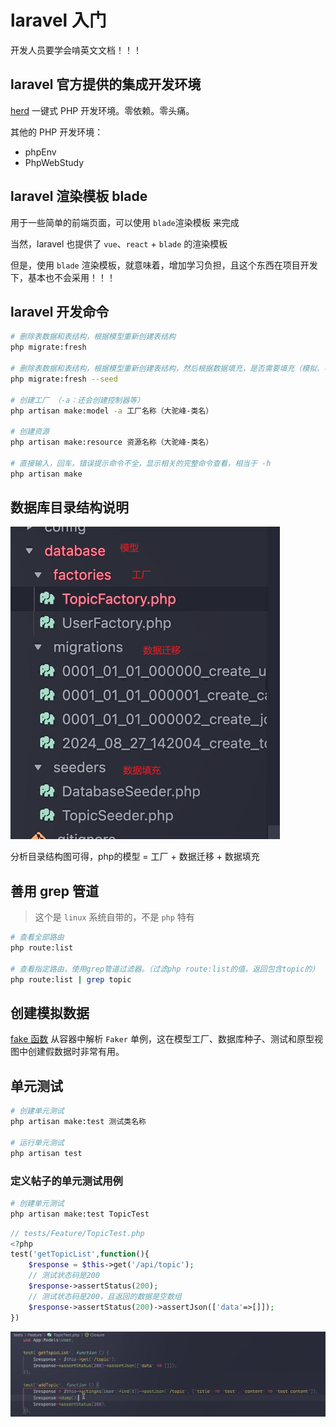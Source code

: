 # laravel 入门

开发人员要学会啃英文文档！！！

## laravel 官方提供的集成开发环境

[herd](https://herd.laravel.com/windows) 一键式 PHP 开发环境。零依赖。零头痛。

其他的 PHP 开发环境：

- phpEnv
- PhpWebStudy

## laravel 渲染模板 blade

用于一些简单的前端页面，可以使用 `blade`渲染模板 来完成

当然，laravel 也提供了 `vue`、`react` + `blade` 的渲染模板

但是，使用 `blade` 渲染模板，就意味着，增加学习负担，且这个东西在项目开发下，基本也不会采用！！！

## laravel 开发命令

```bash
# 删除表数据和表结构，根据模型重新创建表结构
php migrate:fresh

# 删除表数据和表结构，根据模型重新创建表结构，然后根据数据填充，是否需要填充（模拟、初始化）数据
php migrate:fresh --seed

# 创建工厂 （-a：还会创建控制器等） 
php artisan make:model -a 工厂名称（大驼峰-类名）

# 创建资源
php artisan make:resource 资源名称（大驼峰-类名）

# 直接输入，回车，错误提示命令不全，显示相关的完整命令查看，相当于 -h 
php artisan make
```

## 数据库目录结构说明

![alt text](laravel入门.assets/image.png)

分析目录结构图可得，php的模型 = 工厂 + 数据迁移 + 数据填充

## 善用 grep 管道

> 这个是 `linux` 系统自带的，不是 `php` 特有

```bash
# 查看全部路由
php route:list

# 查看指定路由，使用grep管道过滤器。（过滤php route:list的值，返回包含topic的）
php route:list | grep topic
```

## 创建模拟数据

[fake 函数](https://laravel.com/docs/9.x/helpers#method-fake) 从容器中解析 `Faker` 单例，这在模型工厂、数据库种子、测试和原型视图中创建假数据时非常有用。

## 单元测试

```bash
# 创建单元测试
php artisan make:test 测试类名称

# 运行单元测试
php artisan test
```

### 定义帖子的单元测试用例

```bash
# 创建单元测试
php artisan make:test TopicTest
```

```php
// tests/Feature/TopicTest.php
<?php 
test('getTopicList',function(){
    $response = $this->get('/api/topic');
    // 测试状态码是200
    $response->assertStatus(200);
    // 测试状态码是200，且返回的数据是空数组
    $response->assertStatus(200)->assertJson(['data'=>[]]);
})
```

![alt text](laravel入门.assets/image-1.png)
